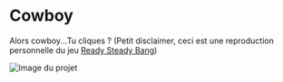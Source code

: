# Cowboy
 Alors cowboy...Tu cliques ?
 (Petit disclaimer, ceci est une reproduction personnelle du jeu [Ready Steady Bang](https://apps.apple.com/fr/app/ready-steady-bang/id447588618))

![Image du projet](https://repository-images.githubusercontent.com/676338184/9ca40477-b152-4a61-b36a-180910df304a)
